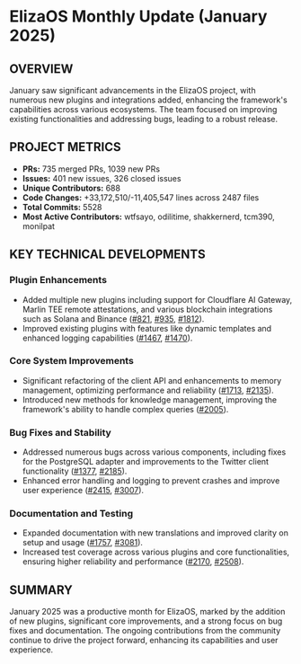 # ElizaOS Monthly Update (January 2025)

## OVERVIEW 
January saw significant advancements in the ElizaOS project, with numerous new plugins and integrations added, enhancing the framework's capabilities across various ecosystems. The team focused on improving existing functionalities and addressing bugs, leading to a robust release.

## PROJECT METRICS
- **PRs:** 735 merged PRs, 1039 new PRs
- **Issues:** 401 new issues, 326 closed issues
- **Unique Contributors:** 688
- **Code Changes:** +33,172,510/-11,405,547 lines across 2487 files
- **Total Commits:** 5528
- **Most Active Contributors:** wtfsayo, odilitime, shakkernerd, tcm390, monilpat

## KEY TECHNICAL DEVELOPMENTS

### Plugin Enhancements
- Added multiple new plugins including support for Cloudflare AI Gateway, Marlin TEE remote attestations, and various blockchain integrations such as Solana and Binance ([#821](https://github.com/elizaos/eliza/pull/821), [#935](https://github.com/elizaos/eliza/pull/935), [#1812](https://github.com/elizaos/eliza/pull/1812)).
- Improved existing plugins with features like dynamic templates and enhanced logging capabilities ([#1467](https://github.com/elizaos/eliza/pull/1467), [#1470](https://github.com/elizaos/eliza/pull/1470)).

### Core System Improvements
- Significant refactoring of the client API and enhancements to memory management, optimizing performance and reliability ([#1713](https://github.com/elizaos/eliza/pull/1713), [#2135](https://github.com/elizaos/eliza/pull/2135)).
- Introduced new methods for knowledge management, improving the framework's ability to handle complex queries ([#2005](https://github.com/elizaos/eliza/pull/2005)).

### Bug Fixes and Stability
- Addressed numerous bugs across various components, including fixes for the PostgreSQL adapter and improvements to the Twitter client functionality ([#1377](https://github.com/elizaos/eliza/pull/1377), [#2185](https://github.com/elizaos/eliza/pull/2185)).
- Enhanced error handling and logging to prevent crashes and improve user experience ([#2415](https://github.com/elizaos/eliza/pull/2415), [#3007](https://github.com/elizaos/eliza/pull/3007)).

### Documentation and Testing
- Expanded documentation with new translations and improved clarity on setup and usage ([#1757](https://github.com/elizaos/eliza/pull/1757), [#3081](https://github.com/elizaos/eliza/pull/3081)).
- Increased test coverage across various plugins and core functionalities, ensuring higher reliability and performance ([#2170](https://github.com/elizaos/eliza/pull/2170), [#2508](https://github.com/elizaos/eliza/pull/2508)).

## SUMMARY
January 2025 was a productive month for ElizaOS, marked by the addition of new plugins, significant core improvements, and a strong focus on bug fixes and documentation. The ongoing contributions from the community continue to drive the project forward, enhancing its capabilities and user experience.